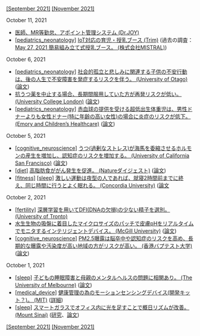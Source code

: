 [\[September 2021\]](2109.md) [\[November 2021\]](2111.md)

October 11, 2021
* [医師、MR等勤怠、アポイント管理システム (Dr.JOY)](https://www.drjoy.jp/)
* [\[pediatrics_neonatology\]](pediatrics_neonatology.md) [IoT対応の育児・授乳ブース (Trim)](https://mamaro.trim-inc.com/) (過去の調査：[May 27, 2021 簡易組み立て式授乳ブース。 (株式会社MISTRAL)](2105.md))

October 6, 2021
* [\[pediatrics_neonatology\]](pediatrics_neonatology.md) [社会的孤立と悲しみに関連する子供の不安行動は、後の人生で不安障害を発症するリスクを伴う。 (University of Otago)](https://www.otago.ac.nz/news/news/otago833202.html) ([論文](http://dx.doi.org/10.1017/S0033291721002889))
* [抗うつ薬を中止する場合、長期間服用していた方が再発リスクが低い。 (University College London)](https://www.ucl.ac.uk/news/2021/sep/staying-long-term-antidepressants-reduces-risk-relapse) ([論文](https://www.nejm.org/doi/10.1056/NEJMoa2106356))
* [\[pediatrics_neonatology\]](pediatrics_neonatology.md) [赤血球の提供を受ける超低出生体重児は、男性ドナーよりも女性ドナー(特に年齢の高い女性)の場合に炎症のリスクが低下。 (Emory and Children’s Healthcare)](https://news.emory.edu/stories/2021/09/preterm_infants_transfusion/index.html) ([論文](https://jamanetwork.com/journals/jamanetworkopen/fullarticle/2783715))

October 5, 2021
* [\[cognitive_neuroscience\]](cognitive_neuroscience.md) [うつ(過剰なストレス)が海馬を委縮させるホルモンの産生を増加し、認知症のリスクを増加する。 (University of California San Francisco)](https://www.ucsf.edu/news/2021/09/421506/happiness-early-adulthood-may-protect-against-dementia) ([論文](https://content.iospress.com/articles/journal-of-alzheimers-disease/jad210588))
* [\[diet\]](diet.md) [高脂肪食ががん発生を促進。 (Natureダイジェスト)](https://www.natureasia.com/ja-jp/ndigest/v13/n6/%E9%AB%98%E8%84%82%E8%82%AA%E9%A3%9F%E3%81%8C%E5%A4%A7%E8%85%B8%E3%81%8C%E3%82%93%E3%81%AE%E7%99%BA%E7%94%9F%E7%8E%87%E3%82%92%E9%AB%98%E3%82%81%E3%82%8B%E4%BB%95%E7%B5%84%E3%81%BF/75262) ([論文](https://www.nature.com/articles/531042a))
* [\[fitness\]](fitness.md) [\[sleep\]](sleep.md) [激しい運動は夜型の人であれば、就寝2時間前までに終え、同じ時間に行うとよく眠れる。 (Concordia University)](https://www.concordia.ca/news/stories/2021/09/28/intense-workouts-before-bedtime-wont-guarantee-a-good-nights-rest-new-research-shows.html) ([論文](https://pubmed.ncbi.nlm.nih.gov/34416428/)

October 2, 2021
* [\[fertility\]](fertility.md) [深層学習を用いてDFI(DNAの欠損)の少ない精子を選別。 (University of Tronto)](https://www.nature.com/articles/s42003-019-0491-6)
* [水生生物の吸盤に着目したマイクロサイズのパッチで皮膚pHをリアルタイムでモニタするインテリジェントデバイス。 (McGill University)](https://www.mcgill.ca/newsroom/channels/news/skin-crawling-treatment-acne-332924) ([論文](https://www.science.org/doi/10.1126/sciadv.abf5695))
* [\[cognitive_neuroscience\]](cognitive_neuroscience) [PM2.5曝露は脳卒中や認知症のリスクを高め、長期的な曝露や汚染度が高い地域の方がリスクが高い。 (香港バプテスト大学)](https://cpro.hkbu.edu.hk/en/press_release/detail/HKBU-study-finds-strong-association-between-PM2.5-and-neurological-disorders/) ([論文](https://www.sciencedirect.com/science/article/abs/pii/S0048969718345741))

October 1, 2021
* [\[sleep\]](sleep.md) [子どもの睡眠障害と母親のメンタルヘルスの問題に相関あり。 (The University of Melbourne)](https://findanexpert.unimelb.edu.au/scholarlywork/1567444-bidirectional-associations-between-maternal-mental-health-and-child-sleep-problems-in-children-with-adhd--a-longitudinal-study) ([論文](https://journals.sagepub.com/doi/10.1177/1087054720923083))
* [\[medical_device\]](medical_device.md) [健康管理の為のモーションセンシングデバイス(開発キット？)。 (MIT)](https://www.csail.mit.edu/news/making-health-and-motion-sensing-devices-more-personal) ([詳細](https://groups.csail.mit.edu/hcie/files/research-projects/eit-kit/2021-UIST-eit-kit-paper.pdf))
* [\[sleep\]](sleep.md) [スマートガラスでオフィス内に光を足すことで概日リズムが改善。 (Mount Sinai)](https://medicalxpress.com/news/2021-09-brighter-days-nights.html) ([研究](https://www.theevolvstudy.com/)、[論文](https://www.mdpi.com/1660-4601/18/19/9980))

[\[September 2021\]](2109.md) [\[November 2021\]](2111.md)
